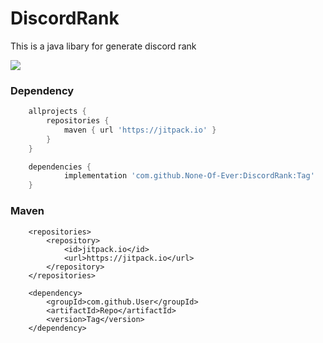 # DiscordRank
This is a java libary for generate discord rank 

[![](https://jitpack.io/v/None-Of-Ever/DiscordRank.svg)](https://jitpack.io/#None-Of-Ever/DiscordRank)

### Dependency
```gradle
	allprojects {
		repositories {
			maven { url 'https://jitpack.io' }
		}
	}
```

```gradle
	dependencies {
	        implementation 'com.github.None-Of-Ever:DiscordRank:Tag'
	}
```


### Maven

```
	<repositories>
		<repository>
		    <id>jitpack.io</id>
		    <url>https://jitpack.io</url>
		</repository>
	</repositories>
```

```
	<dependency>
	    <groupId>com.github.User</groupId>
	    <artifactId>Repo</artifactId>
	    <version>Tag</version>
	</dependency>
```

